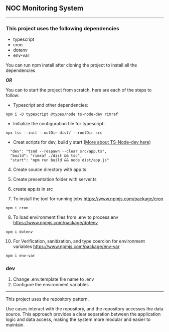
## NOC Monitoring System
***
### This project uses the following dependencies

  - typescript
  - cron
  - dotenv
  - env-var

You can run npm install after cloning the project to install all the dependencies 

***OR***

You can to start the project from scratch, here are each of the steps to follow:

  - Typescript and other dependencies: 
```
npm i -D typescript @types/node ts-node-dev rimraf
```
- Initialize the configuration file for typescript:
```
npx tsc --init --outDir dist/ --rootDir src
```
- Creat scripts for dev, build y start ([More about TS-Node-dev here](https://www.npmjs.com/package/ts-node-dev))
```
  "dev": "tsnd --respawn --clear src/app.ts",
  "build": "rimraf ./dist && tsc",
  "start": "npm run build && node dist/app.js"
```

4. Create source directory with app.ts

5. Create presentation folder with server.ts

6. create app.ts in src

7. To install the tool for running jobs https://www.npmjs.com/package/cron 
```
npm i cron 
```

8. To load environment files from .env to process.env https://www.npmjs.com/package/dotenv 
```
npm i dotenv 
```

10. For Verification, sanitization, and type coercion for environment variables https://www.npmjs.com/package/env-var
```
npm i env-var  
```

### dev 
1. Change .env.template file name to .env
2. Configure the environment variables

***
This project uses the repository pattern.

Use cases interact with the repository, and the repository accesses the data source. This approach provides a clear separation between the application logic and data access, making the system more modular and easier to maintain.

